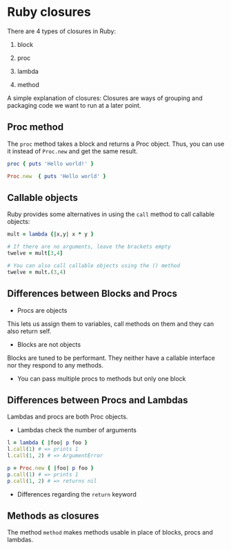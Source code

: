# Ruby closures

There are 4 types of closures in Ruby:

1) block

2) proc

3) lambda

4) method

A simple explanation of closures: Closures are ways of grouping and packaging code we want to run at a later point.


## Proc method

The `proc` method takes a block and returns a Proc object. Thus, you can use it
instead of `Proc.new` and get the same result.

```ruby
proc { puts 'Hello world!' }

Proc.new  { puts 'Hello world' }
```

## Callable objects

Ruby provides some alternatives in using the `call` method to call callable objects:

```ruby
mult = lambda {|x,y| x * y }

# If there are no arguments, leave the brackets empty
twelve = mult[3,4]

# You can also call callable objects using the () method
twelve = mult.(3,4)
```

## Differences between Blocks and Procs

- Procs are objects

This lets us assign them to variables, call methods on them and they can also return self.

- Blocks are not objects

Blocks are tuned to be performant. They neither have a callable interface nor they respond to any methods.

- You can pass multiple procs to methods but only one block

## Differences between Procs and Lambdas

Lambdas and procs are both Proc objects.

- Lambdas check the number of arguments

```ruby
l = lambda { |foo| p foo }
l.call(1) # => prints 1
l.call(1, 2) # => ArgumentError

p = Proc.new { |foo| p foo }
p.call(1) # => prints 1
p.call(1, 2) # => returns nil
```

- Differences regarding the `return` keyword

## Methods as closures

The method `method` makes methods usable in place of blocks, procs and lambdas.
